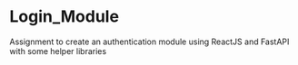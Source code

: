 # Login_Module
Assignment to create an authentication module using ReactJS and FastAPI with some helper libraries
